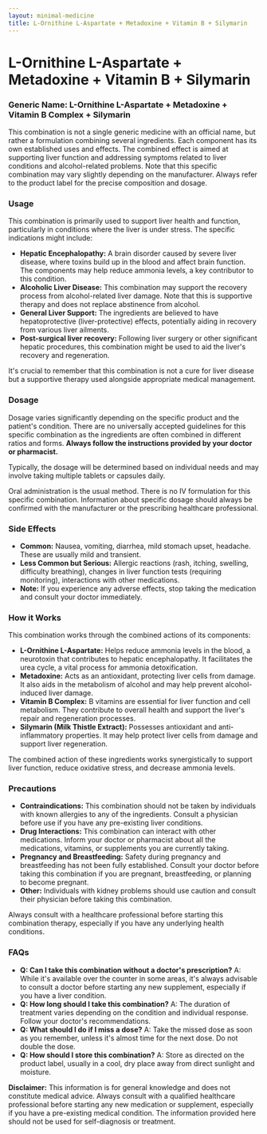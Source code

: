 ```yaml
---
layout: minimal-medicine
title: L-Ornithine L-Aspartate + Metadoxine + Vitamin B + Silymarin
---
```


# L-Ornithine L-Aspartate + Metadoxine + Vitamin B + Silymarin
### Generic Name:  L-Ornithine L-Aspartate + Metadoxine + Vitamin B Complex + Silymarin


This combination is not a single generic medicine with an official name, but rather a formulation combining several ingredients.  Each component has its own established uses and effects.  The combined effect is aimed at supporting liver function and addressing symptoms related to liver conditions and alcohol-related problems. Note that this specific combination may vary slightly depending on the manufacturer.  Always refer to the product label for the precise composition and dosage.


### Usage

This combination is primarily used to support liver health and function, particularly in conditions where the liver is under stress.  The specific indications might include:

* **Hepatic Encephalopathy:** A brain disorder caused by severe liver disease, where toxins build up in the blood and affect brain function. The components may help reduce ammonia levels, a key contributor to this condition.
* **Alcoholic Liver Disease:** This combination may support the recovery process from alcohol-related liver damage.  Note that this is supportive therapy and does not replace abstinence from alcohol.
* **General Liver Support:**  The ingredients are believed to have hepatoprotective (liver-protective) effects, potentially aiding in recovery from various liver ailments.
* **Post-surgical liver recovery:** Following liver surgery or other significant hepatic procedures, this combination might be used to aid the liver's recovery and regeneration.

It's crucial to remember that this combination is not a cure for liver disease but a supportive therapy used alongside appropriate medical management.


### Dosage

Dosage varies significantly depending on the specific product and the patient's condition.  There are no universally accepted guidelines for this specific combination as the ingredients are often combined in different ratios and forms. **Always follow the instructions provided by your doctor or pharmacist.**  

Typically, the dosage will be determined based on individual needs and may involve taking multiple tablets or capsules daily.  


Oral administration is the usual method. There is no IV formulation for this specific combination. Information about specific dosage should always be confirmed with the manufacturer or the prescribing healthcare professional.


### Side Effects

* **Common:**  Nausea, vomiting, diarrhea, mild stomach upset, headache.  These are usually mild and transient.
* **Less Common but Serious:** Allergic reactions (rash, itching, swelling, difficulty breathing), changes in liver function tests (requiring monitoring), interactions with other medications.
* **Note:** If you experience any adverse effects, stop taking the medication and consult your doctor immediately.


### How it Works

This combination works through the combined actions of its components:

* **L-Ornithine L-Aspartate:** Helps reduce ammonia levels in the blood, a neurotoxin that contributes to hepatic encephalopathy.  It facilitates the urea cycle, a vital process for ammonia detoxification.
* **Metadoxine:** Acts as an antioxidant, protecting liver cells from damage. It also aids in the metabolism of alcohol and may help prevent alcohol-induced liver damage.
* **Vitamin B Complex:**  B vitamins are essential for liver function and cell metabolism. They contribute to overall health and support the liver's repair and regeneration processes.
* **Silymarin (Milk Thistle Extract):** Possesses antioxidant and anti-inflammatory properties. It may help protect liver cells from damage and support liver regeneration.

The combined action of these ingredients works synergistically to support liver function, reduce oxidative stress, and decrease ammonia levels.


### Precautions

* **Contraindications:**  This combination should not be taken by individuals with known allergies to any of the ingredients.  Consult a physician before use if you have any pre-existing liver conditions.
* **Drug Interactions:**  This combination can interact with other medications. Inform your doctor or pharmacist about all the medications, vitamins, or supplements you are currently taking.
* **Pregnancy and Breastfeeding:**  Safety during pregnancy and breastfeeding has not been fully established. Consult your doctor before taking this combination if you are pregnant, breastfeeding, or planning to become pregnant.
* **Other:** Individuals with kidney problems should use caution and consult their physician before taking this combination.

Always consult with a healthcare professional before starting this combination therapy, especially if you have any underlying health conditions.


### FAQs

* **Q: Can I take this combination without a doctor's prescription?** A: While it's available over the counter in some areas, it's always advisable to consult a doctor before starting any new supplement, especially if you have a liver condition.
* **Q: How long should I take this combination?** A:  The duration of treatment varies depending on the condition and individual response. Follow your doctor's recommendations.
* **Q: What should I do if I miss a dose?** A:  Take the missed dose as soon as you remember, unless it's almost time for the next dose. Do not double the dose.
* **Q: How should I store this combination?** A:  Store as directed on the product label, usually in a cool, dry place away from direct sunlight and moisture.


**Disclaimer:** This information is for general knowledge and does not constitute medical advice.  Always consult with a qualified healthcare professional before starting any new medication or supplement, especially if you have a pre-existing medical condition. The information provided here should not be used for self-diagnosis or treatment.
